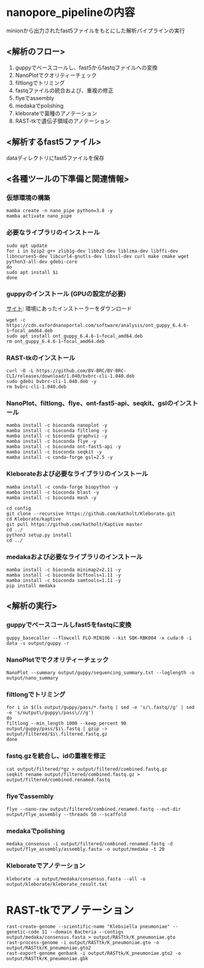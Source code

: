 # nanopore_pipelineの内容
minionから出力されたfast5ファイルをもとにした解析パイプラインの実行  

## <解析のフロー>
1. guppyでベースコールし、fast5からfastqファイルへの変換
2. NanoPlotでクオリティーチェック
3. filtlongでトリミング
4. fastqファイルの統合および、重複の修正
5. flyeでassembly
6. medakaでpolishing
7. kleborateで菌種のアノテーション
8. RAST-tkで遺伝子領域のアノテーション

## <解析するfast5ファイル>
dataディレクトリにfast5ファイルを保存

## <各種ツールの下準備と関連情報>
### 仮想環境の構築
```
mamba create -n nano_pipe python=3.8 -y
mamba activate nano_pipe
```
### 必要なライブラリのインストール
```
sudo apt update
for i in bzip2 g++ zlib1g-dev libbz2-dev liblzma-dev libffi-dev libncurses5-dev libcurl4-gnutls-dev libssl-dev curl make cmake wget python3-all-dev gdebi-core
do
sudo apt install $i
done
```

### guppyのインストール (GPUの設定が必要)   
[サイト](https://community.nanoporetech.com/downloads): 環境にあったインストーラーをダウンロード 
```
wget -c https://cdn.oxfordnanoportal.com/software/analysis/ont_guppy_6.4.6-1~focal_amd64.deb
sudo apt install ont_guppy_6.4.6-1~focal_amd64.deb
rm ont_guppy_6.4.6-1~focal_amd64.deb
```

### RAST-tkのインストール
```
curl -O -L https://github.com/BV-BRC/BV-BRC-CLI/releases/download/1.040/bvbrc-cli-1.040.deb
sudo gdebi bvbrc-cli-1.040.deb -y
rm bvbrc-cli-1.040.deb
```

### NanoPlot、filtlong、flye、ont-fast5-api、seqkit、gslのインストール
```
mamba install -c bioconda nanoplot -y
mamba install -c bioconda filtlong -y
mamba install -c bioconda graphviz -y
mamba install -c bioconda flye -y
mamba install -c bioconda ont-fast5-api -y
mamba install -c bioconda seqkit -y
mamba install -c conda-forge gsl=2.5 -y
```

### Kleborateおよび必要なライブラリのインストール
```
mamba install -c conda-forge biopython -y
mamba install -c bioconda blast -y
mamba install -c bioconda mash -y
```
```
cd config
git clone --recursive https://github.com/katholt/Kleborate.git
cd Kleborate/kaptive
git pull https://github.com/katholt/Kaptive master
cd ../
python3 setup.py install
cd ../
```

### medakaおよび必要なライブラリのインストール
```
mamba install -c bioconda minimap2=2.11 -y
mamba install -c bioconda bcftools=1.11 -y
mamba install -c bioconda samtools=1.11 -y
pip install medaka
```

## <解析の実行>
### guppyでベースコールしfast5をfastqに変換
```
guppy_basecaller --flowcell FLO-MIN106 --kit SQK-RBK004 -x cuda:0 -i data -s output/guppy -r
```

### NanoPlotででクオリティーチェック
```
NanoPlot --summary output/guppy/sequencing_summary.txt --loglength -o output/nano_summary
```
### filtlongでトリミング
```
for i in $(ls output/guppy/pass/*.fastq | sed -e 's/\.fastq//g' | sed -e 's/output\/guppy\/pass\///g')
do
filtlong --min_length 1000 --keep_percent 90 output/guppy/pass/$i\.fastq | gzip -> output/filtered/$i\.filtered.fastq.gz
done
```
### fastq.gzを統合し、idの重複を修正
```
cat output/filtered/*gz > output/filtered/combined.fastq.gz
seqkit rename output/filtered/combined.fastq.gz > output/filtered/combined.renamed.fastq
```

### flyeでassembly
```
flye --nano-raw output/filtered/combined.renamed.fastq --out-dir output/flye_assembly --threads 50 --scaffold
```

### medakaでpolishing
```
medaka_consensus -i output/filtered/combined.renamed.fastq -d output/flye_assembly/assembly.fasta -o output/medaka -t 20
```

### Kleborateでアノテーション
```
kleborate -a output/medaka/consensus.fasta --all -o output/kleborate/kleborate_result.txt
```

# RAST-tkでアノテーション
```
rast-create-genome --scientific-name "Klebsiella pneumoniae" --genetic-code 11 --domain Bacteria --contigs output/medaka/consensus.fasta > output/RASTtk/K_pneumoniae.gto
rast-process-genome -i output/RASTtk/K_pneumoniae.gto -o output/RASTtk/K_pneumoniae.gto2
rast-export-genome genbank -i output/RASTtk/K_pneumoniae.gto2 -o output/RASTtk/K_pneumoniae.gbk
```
